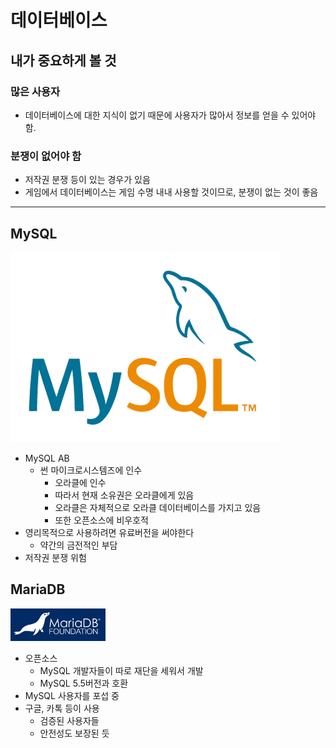 # 데이터베이스
## 내가 중요하게 볼 것
### 많은 사용자
- 데이터베이스에 대한 지식이 없기 때문에 사용자가 많아서 정보를 얻을 수 있어야 함.
### 분쟁이 없어야 함
- 저작권 분쟁 등이 있는 경우가 있음
- 게임에서 데이터베이스는 게임 수명 내내 사용할 것이므로, 분쟁이 없는 것이 좋음

---
## MySQL
![MySQL](./MySQL.png)
- MySQL AB
  - 썬 마이크로시스템즈에 인수
    - 오라클에 인수
    - 따라서 현재 소유권은 오라클에게 있음
    - 오라클은 자체적으로 오라클 데이터베이스를 가지고 있음
    - 또한 오픈소스에 비우호적
- 영리목적으로 사용하려면 유료버전을 써야한다
  - 약간의 금전적인 부담
- 저작권 분쟁 위험

## MariaDB
![MariaDB](./MariaDB.png)
- 오픈소스
  - MySQL 개발자들이 따로 재단을 세워서 개발
  - MySQL 5.5버전과 호환
- MySQL 사용자를 포섭 중
- 구글, 카톡 등이 사용
  - 검증된 사용자들
  - 안전성도 보장된 듯
